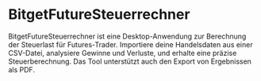 # BitgetFutureSteuerrechner
BitgetFutureSteuerrechner ist eine Desktop-Anwendung zur Berechnung der Steuerlast für Futures-Trader. Importiere deine Handelsdaten aus einer CSV-Datei, analysiere Gewinne und Verluste, und erhalte eine präzise Steuerberechnung. Das Tool unterstützt auch den Export von Ergebnissen als PDF.
